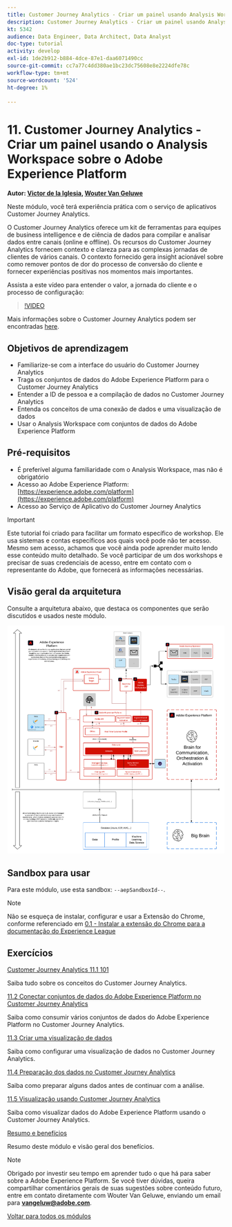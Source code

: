 ```yaml
---
title: Customer Journey Analytics - Criar um painel usando Analysis Workspace sobre o Adobe Experience Platform
description: Customer Journey Analytics - Criar um painel usando Analysis Workspace sobre o Adobe Experience Platform
kt: 5342
audience: Data Engineer, Data Architect, Data Analyst
doc-type: tutorial
activity: develop
exl-id: 1de2b912-b884-4dce-87e1-daa6071490cc
source-git-commit: cc7a77c4dd380ae1bc23dc75608e8e2224dfe78c
workflow-type: tm+mt
source-wordcount: '524'
ht-degree: 1%

---
```


# 11. Customer Journey Analytics - Criar um painel usando o Analysis Workspace sobre o Adobe Experience Platform

**Autor: [Victor de la Iglesia](https://www.linkedin.com/in/victordelaiglesia/), [Wouter Van Geluwe](https://www.linkedin.com/in/woutervangeluwe/)**

Neste módulo, você terá experiência prática com o serviço de aplicativos Customer Journey Analytics.

O Customer Journey Analytics oferece um kit de ferramentas para equipes de business intelligence e de ciência de dados para compilar e analisar dados entre canais (online e offline). Os recursos do Customer Journey Analytics fornecem contexto e clareza para as complexas jornadas de clientes de vários canais. O contexto fornecido gera insight acionável sobre como remover pontos de dor do processo de conversão do cliente e fornecer experiências positivas nos momentos mais importantes.


Assista a este vídeo para entender o valor, a jornada do cliente e o processo de configuração:

>[!VIDEO](https://video.tv.adobe.com/v/327188?quality=12&learn=on)

Mais informações sobre o Customer Journey Analytics podem ser encontradas [here](https://spark.adobe.com/page/t62eiRu9l6iWJ/).

## Objetivos de aprendizagem

- Familiarize-se com a interface do usuário do Customer Journey Analytics
- Traga os conjuntos de dados do Adobe Experience Platform para o Customer Journey Analytics
- Entender a ID de pessoa e a compilação de dados no Customer Journey Analytics
- Entenda os conceitos de uma conexão de dados e uma visualização de dados
- Usar o Analysis Workspace com conjuntos de dados do Adobe Experience Platform

## Pré-requisitos

- É preferível alguma familiaridade com o Analysis Workspace, mas não é obrigatório
- Acesso ao Adobe Experience Platform: [https://experience.adobe.com/platform](https://experience.adobe.com/platform)
- Acesso ao Serviço de Aplicativo do Customer Journey Analytics

>[!IMPORTANT]
>
>Este tutorial foi criado para facilitar um formato específico de workshop. Ele usa sistemas e contas específicos aos quais você pode não ter acesso. Mesmo sem acesso, achamos que você ainda pode aprender muito lendo esse conteúdo muito detalhado. Se você participar de um dos workshops e precisar de suas credenciais de acesso, entre em contato com o representante do Adobe, que fornecerá as informações necessárias.

## Visão geral da arquitetura

Consulte a arquitetura abaixo, que destaca os componentes que serão discutidos e usados neste módulo.

![Visão geral da arquitetura](../../assets/images/architecturem13.png)

## Sandbox para usar

Para este módulo, use esta sandbox: `--aepSandboxId--`.

>[!NOTE]
>
>Não se esqueça de instalar, configurar e usar a Extensão do Chrome, conforme referenciado em [0.1 - Instalar a extensão do Chrome para a documentação do Experience League](../module0/ex1.md)

## Exercícios

[Customer Journey Analytics 11.1 101](./ex1.md)

Saiba tudo sobre os conceitos do Customer Journey Analytics.

[11.2 Conectar conjuntos de dados do Adobe Experience Platform no Customer Journey Analytics](./ex2.md)

Saiba como consumir vários conjuntos de dados do Adobe Experience Platform no Customer Journey Analytics.

[11.3 Criar uma visualização de dados](./ex3.md)

Saiba como configurar uma visualização de dados no Customer Journey Analytics.

[11.4 Preparação dos dados no Customer Journey Analytics](./ex4.md)

Saiba como preparar alguns dados antes de continuar com a análise.

[11.5 Visualização usando Customer Journey Analytics](./ex5.md)

Saiba como visualizar dados do Adobe Experience Platform usando o Customer Journey Analytics.

[Resumo e benefícios](./summary.md)

Resumo deste módulo e visão geral dos benefícios.

>[!NOTE]
>
>Obrigado por investir seu tempo em aprender tudo o que há para saber sobre a Adobe Experience Platform. Se você tiver dúvidas, queira compartilhar comentários gerais de suas sugestões sobre conteúdo futuro, entre em contato diretamente com Wouter Van Geluwe, enviando um email para **vangeluw@adobe.com**.

[Voltar para todos os módulos](../../overview.md)
